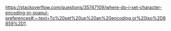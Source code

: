 https://stackoverflow.com/questions/35747109/where-do-i-set-character-encoding-in-soapui-preferences#:~:text=To%20set%20up%20an%20encoding,or%20iso%2D8859%2D1.